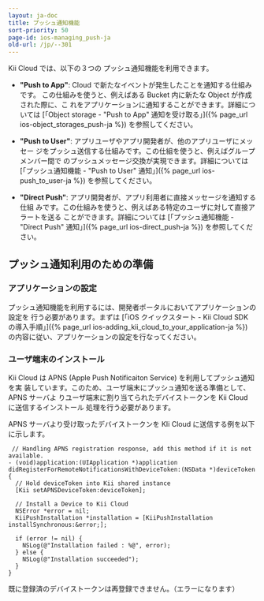 ```yaml
---
layout: ja-doc
title: プッシュ通知機能
sort-priority: 50
page-id: ios-managing_push-ja
old-url: /jp/--301
---
```

Kii Cloud では、以下の３つの プッシュ通知機能を利用できます。

* **"Push to App"**: Cloud で新たなイベントが発生したことを通知する仕組みです。
  この仕組みを使うと、例えばある Bucket 内に新たな Object が作成された際に、こ
  れをアプリケーションに通知することができます。詳細については
  [「Object storage - "Push  to App" 通知を受け取る」]({% page_url ios-object_storages_push-ja %})
  を参照してください。

* **"Push to User"**: アプリユーザやアプリ開発者が、他のアプリユーザにメッセー
  ジをプッシュ送信する仕組みです。この仕組を使うと、例えばグループメンバー間で
  のプッシュメッセージ交換が実現できます。詳細については
  [「プッシュ通知機能 - "Push to User" 通知」]({% page_url ios-push_to_user-ja %})
  を参照してください。

* **"Direct Push"**: アプリ開発者が、アプリ利用者に直接メッセージを通知する仕組
  みです。この仕組みを使うと、例えばある特定のユーザに対して直接アラートを送る
  ことができます。詳細については
  [「プッシュ通知機能 - "Direct Push" 通知」]({% page_url ios-direct_push-ja %})
  を参照してください。

## プッシュ通知利用のための準備

### アプリケーションの設定

プッシュ通知機能を利用するには、開発者ポータルにおいてアプリケーションの設定を
行う必要があります。まずは
[「iOS クイックスタート - Kii Cloud SDK の導入手順」]({% page_url ios-adding_kii_cloud_to_your_application-ja %})
の内容に従い、アプリケーションの設定を行なってください。

### ユーザ端末のインストール

Kii Cloud は APNS (Apple Push Notificaiton Service) を利用してプッシュ通知を実
装しています。このため、ユーザ端末にプッシュ通知を送る準備として、APNS サーバよ
りユーザ端末に割り当てられたデバイストークンを Kii Cloud に送信するインストール
処理を行う必要があります。

APNS サーバより受け取ったデバイストークンを KIi Cloud に送信する例を以下に示します。

```objc
 // Handling APNS registration response, add this method if it is not available.
- (void)application:(UIApplication *)application didRegisterForRemoteNotificationsWithDeviceToken:(NSData *)deviceToken {
  // Hold deviceToken into Kii shared instance
  [Kii setAPNSDeviceToken:deviceToken];

  // Install a Device to Kii Cloud
  NSError *error = nil;
  KiiPushInstallation *installation = [KiiPushInstallation installSynchronous:&error;];

  if (error != nil) {
    NSLog(@"Installation failed : %@", error);
  } else {
    NSLog(@"Installation succeeded");
  }
}
```

既に登録済のデバイストークンは再登録できません。（エラーになります）


